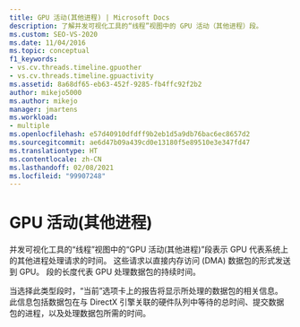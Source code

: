 ```yaml
---
title: GPU 活动(其他进程) | Microsoft Docs
description: 了解并发可视化工具的“线程”视图中的 GPU 活动（其他进程）段。
ms.custom: SEO-VS-2020
ms.date: 11/04/2016
ms.topic: conceptual
f1_keywords:
- vs.cv.threads.timeline.gpuother
- vs.cv.threads.timeline.gpuactivity
ms.assetid: 8a68df65-eb63-452f-9285-fb4ffc92f2b2
author: mikejo5000
ms.author: mikejo
manager: jmartens
ms.workload:
- multiple
ms.openlocfilehash: e57d40910dfdff9b2eb1d5a9db76bac6ec8657d2
ms.sourcegitcommit: ae6d47b09a439cd0e13180f5e89510e3e347fd47
ms.translationtype: HT
ms.contentlocale: zh-CN
ms.lasthandoff: 02/08/2021
ms.locfileid: "99907248"
---
```

# <a name="gpu-activity-other-processes"></a>GPU 活动(其他进程)
并发可视化工具的“线程”视图中的“GPU 活动(其他进程)”段表示 GPU 代表系统上的其他进程处理请求的时间。 这些请求以直接内存访问 (DMA) 数据包的形式发送到 GPU。  段的长度代表 GPU 处理数据包的持续时间。

 当选择此类型段时，“当前”选项卡上的报告将显示所处理的数据包的相关信息。  此信息包括数据包在与 DirectX 引擎关联的硬件队列中等待的总时间、提交数据包的进程，以及处理数据包所需的时间。